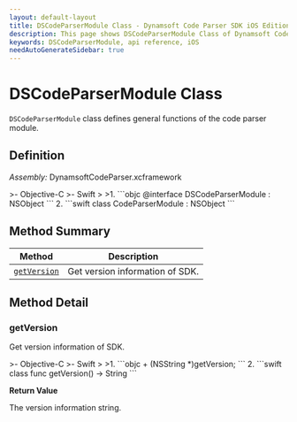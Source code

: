 ```yaml
---
layout: default-layout
title: DSCodeParserModule Class - Dynamsoft Code Parser SDK iOS Edition API Reference
description: This page shows DSCodeParserModule Class of Dynamsoft Code Parser SDK iOS Edition.
keywords: DSCodeParserModule, api reference, iOS
needAutoGenerateSidebar: true
---
```


# DSCodeParserModule Class

`DSCodeParserModule` class defines general functions of the code parser module.

## Definition

*Assembly:* DynamsoftCodeParser.xcframework

<div class="sample-code-prefix"></div>
>- Objective-C
>- Swift
>
>1. 
```objc
@interface DSCodeParserModule : NSObject
```
2. 
```swift
class CodeParserModule : NSObject
```

## Method Summary

| Method | Description |
| ------ | ----------- |
| [`getVersion`](#getversion) | Get version information of SDK.|

## Method Detail

### getVersion

Get version information of SDK.

<div class="sample-code-prefix"></div>
>- Objective-C
>- Swift
>
>1. 
```objc
+ (NSString *)getVersion;
```
2. 
```swift
class func getVersion() -> String
```

**Return Value**

The version information string.
